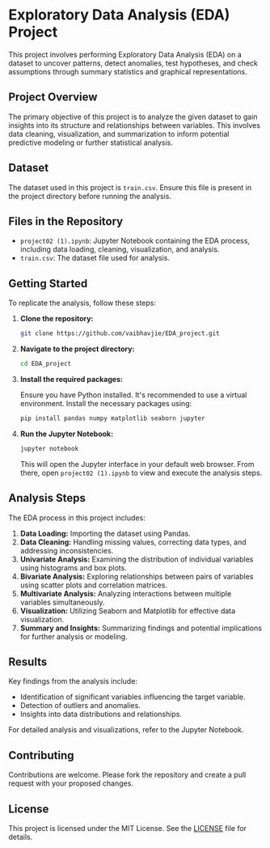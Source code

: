 
# Exploratory Data Analysis (EDA) Project

This project involves performing Exploratory Data Analysis (EDA) on a dataset to uncover patterns, detect anomalies, test hypotheses, and check assumptions through summary statistics and graphical representations.

## Project Overview

The primary objective of this project is to analyze the given dataset to gain insights into its structure and relationships between variables. This involves data cleaning, visualization, and summarization to inform potential predictive modeling or further statistical analysis.

## Dataset

The dataset used in this project is `train.csv`. Ensure this file is present in the project directory before running the analysis.

## Files in the Repository

- `project02 (1).ipynb`: Jupyter Notebook containing the EDA process, including data loading, cleaning, visualization, and analysis.
- `train.csv`: The dataset file used for analysis.

## Getting Started

To replicate the analysis, follow these steps:

1. **Clone the repository:**

   ```bash
   git clone https://github.com/vaibhavjie/EDA_project.git
   ```

2. **Navigate to the project directory:**

   ```bash
   cd EDA_project
   ```

3. **Install the required packages:**

   Ensure you have Python installed. It's recommended to use a virtual environment. Install the necessary packages using:

   ```bash
   pip install pandas numpy matplotlib seaborn jupyter
   ```

4. **Run the Jupyter Notebook:**

   ```bash
   jupyter notebook
   ```

   This will open the Jupyter interface in your default web browser. From there, open `project02 (1).ipynb` to view and execute the analysis steps.

## Analysis Steps

The EDA process in this project includes:

1. **Data Loading:** Importing the dataset using Pandas.
2. **Data Cleaning:** Handling missing values, correcting data types, and addressing inconsistencies.
3. **Univariate Analysis:** Examining the distribution of individual variables using histograms and box plots.
4. **Bivariate Analysis:** Exploring relationships between pairs of variables using scatter plots and correlation matrices.
5. **Multivariate Analysis:** Analyzing interactions between multiple variables simultaneously.
6. **Visualization:** Utilizing Seaborn and Matplotlib for effective data visualization.
7. **Summary and Insights:** Summarizing findings and potential implications for further analysis or modeling.

## Results

Key findings from the analysis include:

- Identification of significant variables influencing the target variable.
- Detection of outliers and anomalies.
- Insights into data distributions and relationships.

For detailed analysis and visualizations, refer to the Jupyter Notebook.

## Contributing

Contributions are welcome. Please fork the repository and create a pull request with your proposed changes.

## License

This project is licensed under the MIT License. See the [LICENSE](LICENSE) file for details.
